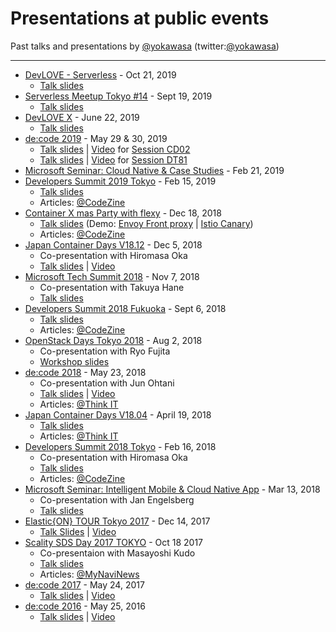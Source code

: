 # Presentations at public events

Past talks and presentations by [@yokawasa](https://github.com/yokawasa) (twitter:[@yokawasa](https://twitter.com/yokawasa))

---
* [DevLOVE - Serverless](https://devlove.doorkeeper.jp/events/98173) - Oct 21, 2019
  * [Talk slides](https://speakerdeck.com/yokawasa/jin-serverlessgamian-bai-iwake-devlovegan-xie-ban)
* [Serverless Meetup Tokyo #14](https://serverless.connpass.com/event/143446/) - Sept 19, 2019
  * [Talk slides](https://www.slideshare.net/yokawasa/serverless-v1909-173712712)
* [DevLOVE X](https://devlove.wixsite.com/devlovex) - June 22, 2019
  * [Talk slides](https://www.slideshare.net/yokawasa/serverless-151261322)
* [de:code 2019](https://www.microsoft.com/ja-jp/events/decode/2019/default.aspx) - May 29 & 30, 2019
  * [Talk slides](https://www.slideshare.net/yokawasa/azure-functions-20-deep-dive) | [Video](https://youtu.be/fyq48ciTkF8) for [Session CD02](https://www.microsoft.com/ja-jp/events/decode/2019session/detail.aspx?sid=CD02)
  * [Talk slides](https://www.slideshare.net/yokawasa/distributed-tracing-in-a-cloud-native-age-148757740) | [Video](https://youtu.be/0RFYvMfIJUo) for [Session DT81](https://www.microsoft.com/ja-jp/events/decode/2019session/detail.aspx?sid=DT81)
* [Microsoft Seminar: Cloud Native & Case Studies](https://microsoft-events.connpass.com/event/119618/) - Feb 21, 2019
* [Developers Summit 2019 Tokyo](https://event.shoeisha.jp/devsumi/20190214/session/1985/) - Feb 15, 2019
  * [Talk slides](https://www.slideshare.net/yokawasa/azure-cloud-native-stack-for-developers-azure)
  * Articles: [@CodeZine](https://codezine.jp/article/detail/11414)
* [Container X mas Party with flexy](https://flexy.connpass.com/event/110839/) - Dec 18, 2018
  * [Talk slides](https://www.slideshare.net/yokawasa/service-mesh-status-quo-2018-126171897) (Demo: [Envoy Front proxy](https://github.com/yokawasa/envoy-proxy-demos) | [Istio Canary](https://github.com/istio/istio/tree/master/samples/bookinfo))
  * Articles: [@CodeZine](https://codezine.jp/article/detail/11342)
* [Japan Container Days V18.12](https://containerdays.jp/) - Dec 5, 2018
  * Co-presentation with Hiromasa Oka
  * [Talk slides](https://www.slideshare.net/hiromasaoka/noops-125109991) | [Video](https://www.youtube.com/watch?v=5WJmBjRfZag)
* [Microsoft Tech Summit 2018](https://www.microsoft.com/ja-jp/events/techsummit/2018/session.aspx#AD08) - Nov 7, 2018
  * Co-presentation with Takuya Hane
  * [Talk slides](https://www.slideshare.net/yokawasa/azure-containers-serverless-technology-options-aftertechsummit2018-edition)
* [Developers Summit 2018 Fukuoka](https://event.shoeisha.jp/devsumi/20180906/session/1777/) - Sept 6, 2018
  * [Talk slides](https://www.slideshare.net/yokawasa/container-and-serverless-113315212)
  * Articles: [@CodeZine](https://codezine.jp/article/detail/11098)
* [OpenStack Days Tokyo 2018](http://openstackdays.com/program-detail/#d1p4s7) - Aug 2, 2018
  * Co-presentation with Ryo Fujita
  * [Workshop slides](https://github.com/yokawasa/azure-voting-app/blob/master/labs/cndt_aks_handson.pdf)
* [de:code 2018](https://www.microsoft.com/ja-jp/events/decode/2018/sessions.aspx#AD29) - May 23, 2018
  * Co-presentation with Jun Ohtani
  * [Talk slides](https://info.microsoft.com/JA-AZUREPLAT-CNTNT-FY18-06Jun-14-decode18Online-MGC0002638_01Registration-ForminBody.html) | [Video](https://youtu.be/LG7bJeBN6CI)
  * Articles: [@Think IT](https://thinkit.co.jp/article/13087)
* [Japan Container Days V18.04](https://containerdays.jp/v1804/) - April 19, 2018
  * [Talk slides](https://www.slideshare.net/yokawasa/kubernetes-x-paas-noops)
  * Articles: [@Think IT](https://thinkit.co.jp/article/14030)
* [Developers Summit 2018 Tokyo](https://event.shoeisha.jp/devsumi/20180215/session/1659/) - Feb 16, 2018
  * Co-presentation with Hiromasa Oka
  * [Talk slides](https://www.slideshare.net/hiromasaoka/noops-88082246)
  * Articles: [@CodeZine](https://codezine.jp/article/detail/10716)
* [Microsoft Seminar: Intelligent Mobile & Cloud Native App](https://microsoft-events.connpass.com/event/80453/) - Mar 13, 2018
  * Co-presentation with Jan Engelsberg
  * [Talk slides](https://www.slideshare.net/MicrosoftAzure_Japan/azure-database-for-mysql-postgresql)
* [Elastic{ON} TOUR Tokyo 2017](https://www.elastic.co/jp/elasticon/tour/2017/tokyo) - Dec 14, 2017
  * [Talk Slides](https://www.slideshare.net/yokawasa/15-elastic-stack-on-azure-84976576) | [Video](https://www.elastic.co/jp/elasticon/tour/2017/tokyo/microsoft)
* [Scality SDS Day 2017 TOKYO](https://ja.scality.com/scality-sds-day-2017-tokyo/) - Oct 18 2017
  * Co-presentaion with Masayoshi Kudo
  * [Talk slides](https://www.slideshare.net/yokawasa/the-infinite-benefits-of-microsoft-azure-scality-connect-for-azure-blob-storage-x-azure)
  * Articles: [@MyNaviNews](https://news.mynavi.jp/kikaku/20171107-a002/)
* [de:code 2017](https://www.microsoft.com/ja-jp/events/decode/2017/sessions.aspx#DI08) - May 24, 2017
  * [Talk slides](https://www.slideshare.net/decode2017/di08-azure-search) | [Video](https://channel9.msdn.com/Events/de-code/2017/DI08)
* [de:code 2016](https://www.microsoft.com/ja-jp/events/decode/2016/session.aspx#DEV-018) - May 25, 2016
  * [Talk slides](https://www.slideshare.net/decode2016/dev018azure-search-deep-dive) | [Video](https://channel9.msdn.com/Events/de-code/2016/DEV-018)
